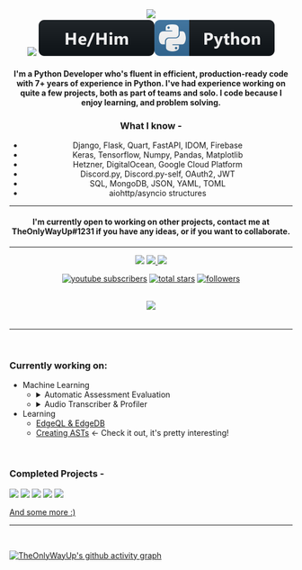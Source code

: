 <div align="center">
<img src="https://hits.theonlywayup.live">
<br>
<img src="https://hits.seeyoufarm.com/api/count/incr/badge.svg?url=hits.theonlywayup.live">
<img src="https://raw.githubusercontent.com/MikeCodesDotNET/ColoredBadges/master/svg/pronouns/hehim.svg"><img src='https://raw.githubusercontent.com/MikeCodesDotNET/ColoredBadges/master/svg/dev/languages/python.svg'>
<br>
<h4>I'm a Python Developer who's fluent in efficient, production-ready code with 7+ years of experience in Python. I've had experience working on quite a few projects, both as part of teams and solo. I code because I enjoy learning, and problem solving.</h4>

<h3>What I know -</h3>

- Django, Flask, Quart, FastAPI, IDOM, Firebase
- Keras, Tensorflow, Numpy, Pandas, Matplotlib
- Hetzner, DigitalOcean, Google Cloud Platform
- Discord.py, Discord.py-self, OAuth2, JWT
- SQL, MongoDB, JSON, YAML, TOML
- aiohttp/asyncio structures

-------

<h4>I'm currently open to working on other projects, contact me at <a href='https://discord.com/users/876055467678375998'></a>TheOnlyWayUp#1231</a> if you have any ideas, or if you want to collaborate.
</h4>

--------

<a href="https://youtube.com/c/TheOnlyWayUp"><img src='https://img.shields.io/badge/YouTube-FF0000?style=for-the-badge&logo=youtube&logoColor=white'></img></a>
<a href='https://twitter.com/Th3OnlyWayUp'>
<img src='https://img.shields.io/badge/Twitter-1DA1F2?style=for-the-badge&logo=twitter&logoColor=white'>
<a href='https://www.reddit.com/user/Th3OnlyWayUp'>
<img src='https://img.shields.io/badge/Reddit-FF4500?style=for-the-badge&logo=reddit&logoColor=white'>
</a>

<p align="center">
<a href="https://www.youtube.com/channel/UC1VLT-o6mQATapwna9mjvnQ?sub_confirmation=1">
    <img alt="youtube subscribers" title="Subscribe to my YouTube channel" src="https://custom-icon-badges.herokuapp.com/youtube/channel/subscribers/UC1VLT-o6mQATapwna9mjvnQ?color=%23E05D44&label=SUBSCRIBE&logo=video&logoColor=white&style=for-the-badge&labelColor=CE4630"/></a>
  <a href="https://github.com/TheOnlyWayUp?tab=repositories&sort=stargazers">
    <img alt="total stars" title="Total stars on GitHub" src="https://custom-icon-badges.herokuapp.com/badge/dynamic/json?logo=star&color=55960c&labelColor=488207&label=Stars&style=for-the-badge&query=%24.stars&url=https://api.github-star-counter.workers.dev/user/TheOnlyWayUp"/></a>
  <a href="https://github.com/TheOnlyWayUp?tab=followers">
    <img alt="followers" title="Follow me on Github" src="https://custom-icon-badges.herokuapp.com/github/followers/TheOnlyWayUp?color=236ad3&labelColor=1155ba&style=for-the-badge&logo=person-add&label=Follow&logoColor=white"/></a>
</p>
<br>
<img src="http://github-readme-streak-stats.herokuapp.com?user=TheOnlyWayUp&theme=dracula&hide_border=true&date_format=M%20j%5B%2C%20Y%5D&stroke=AB2CDD&ring=946AFD&fire=DD2727&sideLabels=7CDD9F">
</div>
<br>

-----------
<br>

<h3>Currently working on:</h3>

- Machine Learning
    - <details><summary>Automatic Assessment Evaluation</summary>A program can generate answers from a given dataset and question sheet, and compare these answers to submitted answers to return a percentage of accuracy in meaning.</details>
    - <details><summary>Audio Transcriber & Profiler</summary>A Model that can transcribe audio and over time, relate different voices to usernames.</details>
- Learning
    - [EdgeQL & EdgeDB](https://github.com/edgedb/edgedb/)
    - [Creating ASTs](https://deepsource.io/blog/python-asts-by-building-your-own-linter/) <- Check it out, it's pretty interesting!

<br>

<h3>Completed Projects -</h3>
<p align="left">
<a href='https://github.com/TheOnlyWayUp/mcStalkerApiWrapper'><img src='https://github-readme-stats.vercel.app/api/pin/?username=TheOnlyWayUp&repo=mcStalkerApiWrapper&theme=dark&show_icons=true'></a>
<a href='https://github.com/TheOnlyWayUp/Async-Animanga'><img src='https://github-readme-stats.vercel.app/api/pin/?username=TheOnlyWayUp&repo=Async-Animanga&theme=dark&show_icons=true'></a>
<a href='https://github.com/TheOnlyWayUp/TheEtherBot'><img src='https://github-readme-stats.vercel.app/api/pin/?username=TheOnlyWayUp&repo=TheEtherBot&theme=dark&show_icons=true'></a>
<a href='https://github.com/TheOnlyWayUp/VulnRemake'><img src='https://github-readme-stats.vercel.app/api/pin/?username=TheOnlyWayUp&repo=VulnRemake&theme=dark&show_icons=true'></a>
<a href='https://github.com/TheOnlyWayUp/ScrumBot'>
<img src='https://github-readme-stats.vercel.app/api/pin/?username=TheOnlyWayUp&repo=ScrumBot&theme=dark&show_icons=true&'>
</a>
</p>

[And some more :)](https://github.com/TheOnlyWayUp?tab=repositories)

-------

<br>

[![TheOnlyWayUp's github activity graph](https://activity-graph.herokuapp.com/graph?username=TheOnlyWayUp&bg_color=303030&color=ff8a8a&line=ba52ff&point=edffe5&area=true&hide_border=true)](https://github.com/ashutosh00710/github-readme-activity-graph)

